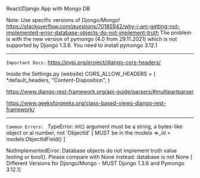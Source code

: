 React/Django App with Mongo DB

Note: Use specific versions of Djongo/Mongo!
https://stackoverflow.com/questions/70185942/why-i-am-getting-not-implemented-error-database-objects-do-not-implement-truth
The problem is with the new version of pymongo (4.0 from 29.11.2021) which is not supported by Djongo 1.3.6. You need to install pymongo 3.12.1

----
`Important Docs:`
https://pypi.org/project/django-cors-headers/ 

Inside the Settings.py (website)
CORS_ALLOW_HEADERS = (
    *default_headers,
    "Content-Disposition",
)

https://www.django-rest-framework.org/api-guide/parsers/#multipartparser

https://www.geeksforgeeks.org/class-based-views-django-rest-framework/


--- 
`Common Errors: `
TypeError: int() argument must be a string, a bytes-like object or al number, not 'ObjectId' [ MUST be in the models =>_id = models.ObjectIdField() ] 

NotImplementedError: Database objects do not implement truth value testing or bool(). Please compare with None instead: database is not None [ Different Versions for Djongo/Mongo - MUST Djongo 1.3.6 and Pymongo 3.12.1] 

